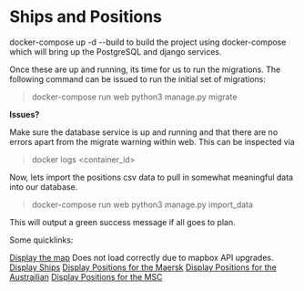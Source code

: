 # Ships and Positions

docker-compose up -d --build to build the project using docker-compose which will bring up the PostgreSQL and django services.

Once these are up and running, its time for us to run the migrations. The following command can be issued to run the initial set of migrations:

> docker-compose run web python3 manage.py migrate

**Issues?**

Make sure the database service is up and running and that there are no errors apart from the migrate warning within web. This can be inspected via

> docker logs <container_id>

Now, lets import the positions csv data to pull in somewhat meaningful data into our database.

> docker-compose run web python3 manage.py import_data

This will output a green success message if all goes to plan.

Some quicklinks:

[Display the map](http://127.0.0.1:8000/map) Does not load correctly due to mapbox API upgrades.
[Display Ships](http://127.0.0.1:8000/api/ships/)
[Display Positions for the Maersk](http://127.0.0.1:8000/api/positions/9632179/)
[Display Positions for the Austrailian](http://127.0.0.1:8000/api/positions/9247455/)
[Display Positions for the MSC](http://127.0.0.1:8000/api/positions/9595321/)
